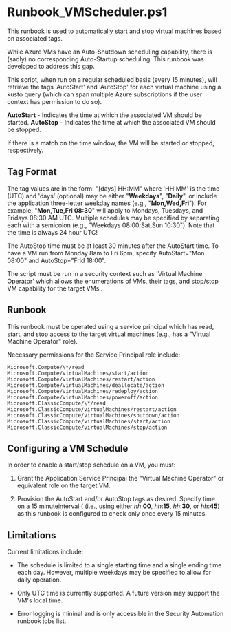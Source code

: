 # Runbook_VMScheduler.ps1
This runbook is used to automatically start and stop virtual machines based on associated tags.

While Azure VMs have an Auto-Shutdown scheduling capability, there is (sadly) no
corresponding Auto-Startup scheduling. This runbook was developed to address this gap.

This script, when run on a regular scheduled basis (every 15 minutes), will retrieve 
the tags 'AutoStart' and 'AutoStop' for each virtual machine using a kusto query
(which can span multiple Azure subscriptions if the user context has permission to do so).

**AutoStart** - Indicates the time at which the associated VM should be started.
**AutoStop** - Indicates the time at which the associated VM should be stopped.

If there is a match on the time window, the VM will be started or stopped, respectively.

## Tag Format
The tag values are in the form:   "[days] HH:MM" where 'HH:MM' is the time (UTC) and 'days'
(optional) may be either "**Weekdays**", "**Daily**", or include the application three-letter
weekday names (e.g., "**Mon,Wed,Fri**"). For example, "**Mon,Tue,Fri 08:30**" will apply to
Mondays, Tuesdays, and Fridays 08:30 AM UTC.  Multiple schedules may be specified by
separating each with a semicolon (e.g., "Weekdays 08:00;Sat,Sun 10:30").
Note that the time is always 24 hour UTC!

The AutoStop time must be at least 30 minutes after the AutoStart time.  To have a VM
run from Monday 8am to Fri 6pm, specify AutoStart="Mon 08:00" and AutoStop="Frid 18:00".

The script must be run in a security context such as 'Virtual Machine Operator' which
allows the enumerations of VMs, their tags, and stop/stop VM capability for the target VMs.. 

## Runbook
This runbook must be operated using a service principal which has read, start, and stop
access to the target virtual machines (e.g., has a "Virtual Machine Operator" role).

Necessary permissions for the Service Principal role include:

```
Microsoft.Compute/\*/read
Microsoft.Compute/virtualMachines/start/action
Microsoft.Compute/virtualMachines/restart/action
Microsoft.Compute/virtualMachines/deallocate/action
Microsoft.Compute/virtualMachines/redeploy/action
Microsoft.Compute/virtualMachines/poweroff/action
Microsoft.ClassicCompute/\*/read
Microsoft.ClassicCompute/virtualMachines/restart/action
Microsoft.ClassicCompute/virtualMachines/shutdown/action
Microsoft.ClassicCompute/virtualMachines/start/action
Microsoft.ClassicCompute/virtualMachines/stop/action
```


## Configuring a VM Schedule
In order to enable a start/stop schedule on a VM, you must:

1) Grant the Application Service Principal the "Virtual Machine Operator" or equivalent role on the target VM. 

2) Provision the AutoStart and/or AutoStop tags as desired. Specify time on a 15 minuteinterval (
(i.e., using either *hh*:**00**, *hh*:**15**, *hh*:**30**, or *hh*:**45**) as this runbook
is configured to check only once every 15 minutes.

## Limitations
Current limitations include:

* The schedule is limited to a single starting time and a single ending time each day.
However, multiple weekdays may be specified to allow for daily operation.

* Only UTC time is currently supported. A future version may support the VM's local time.

* Error logging is mininal and is only accessible in the Security Automation runbook jobs list.

